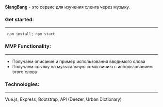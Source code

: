<b>SlangBang</b> - это сервис для изучения сленга через музыку.

<b><h3>Get started:</h3><hr></hr></b>
<code>
  npm install;
  npm start
</code>

<b><h3>MVP Functionality:</h3><hr></hr></b>
<ul>
  <li>Получаем описание и пример использования вводимого слова</li>
  <li>Получаем ссылку на музыкальную композичию с использованием этого слова</li>
</ul>

<b><h3>Technologies:</h3><hr></hr></b>
Vue.js, Express, Bootstrap, API (Deezer, Urban Dictionary) 
